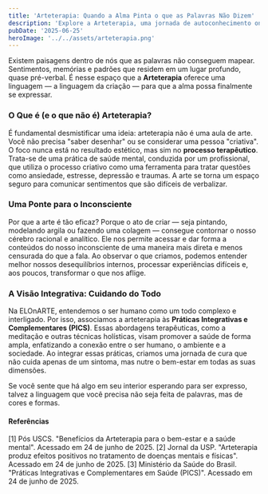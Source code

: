 ```yaml
---
title: 'Arteterapia: Quando a Alma Pinta o que as Palavras Não Dizem'
description: 'Explore a Arteterapia, uma jornada de autoconhecimento onde a expressão criativa se torna uma poderosa ferramenta de cura para a mente e as emoções.'
pubDate: '2025-06-25'
heroImage: '../../assets/arteterapia.png'
---
```


Existem paisagens dentro de nós que as palavras não conseguem mapear. Sentimentos, memórias e padrões que residem em um lugar profundo, quase pré-verbal. É nesse espaço que a **Arteterapia** oferece uma linguagem — a linguagem da criação — para que a alma possa finalmente se expressar.

### O Que é (e o que não é) Arteterapia?

É fundamental desmistificar uma ideia: arteterapia não é uma aula de arte. Você não precisa "saber desenhar" ou se considerar uma pessoa "criativa". O foco nunca está no resultado estético, mas sim no **processo terapêutico**. Trata-se de uma prática de saúde mental, conduzida por um profissional, que utiliza o processo criativo como uma ferramenta para tratar questões como ansiedade, estresse, depressão e traumas. A arte se torna um espaço seguro para comunicar sentimentos que são difíceis de verbalizar.

### Uma Ponte para o Inconsciente

Por que a arte é tão eficaz? Porque o ato de criar — seja pintando, modelando argila ou fazendo uma colagem — consegue contornar o nosso cérebro racional e analítico. Ele nos permite acessar e dar forma a conteúdos do nosso inconsciente de uma maneira mais direta e menos censurada do que a fala. Ao observar o que criamos, podemos entender melhor nossos desequilíbrios internos, processar experiências difíceis e, aos poucos, transformar o que nos aflige.

### A Visão Integrativa: Cuidando do Todo

Na ELOnARTE, entendemos o ser humano como um todo complexo e interligado. Por isso, associamos a arteterapia às **Práticas Integrativas e Complementares (PICS)**. Essas abordagens terapêuticas, como a meditação e outras técnicas holísticas, visam promover a saúde de forma ampla, enfatizando a conexão entre o ser humano, o ambiente e a sociedade. Ao integrar essas práticas, criamos uma jornada de cura que não cuida apenas de um sintoma, mas nutre o bem-estar em todas as suas dimensões.

Se você sente que há algo em seu interior esperando para ser expresso, talvez a linguagem que você precisa não seja feita de palavras, mas de cores e formas.

#### **Referências**
[1] Pós USCS. "Benefícios da Arteterapia para o bem-estar e a saúde mental". Acessado em 24 de junho de 2025.
[2] Jornal da USP. "Arteterapia produz efeitos positivos no tratamento de doenças mentais e físicas". Acessado em 24 de junho de 2025.
[3] Ministério da Saúde do Brasil. "Práticas Integrativas e Complementares em Saúde (PICS)". Acessado em 24 de junho de 2025.